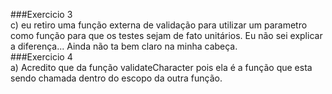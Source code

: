 ###Exercicio 3  
c) eu retiro uma função externa de validação para utilizar um parametro como função para que os testes sejam de fato unitários. Eu não sei explicar a diferença... Ainda não ta bem claro na minha cabeça.  
###Exercicio 4  
a) Acredito que da função validateCharacter pois ela é a função que esta sendo chamada  dentro do escopo da outra função.